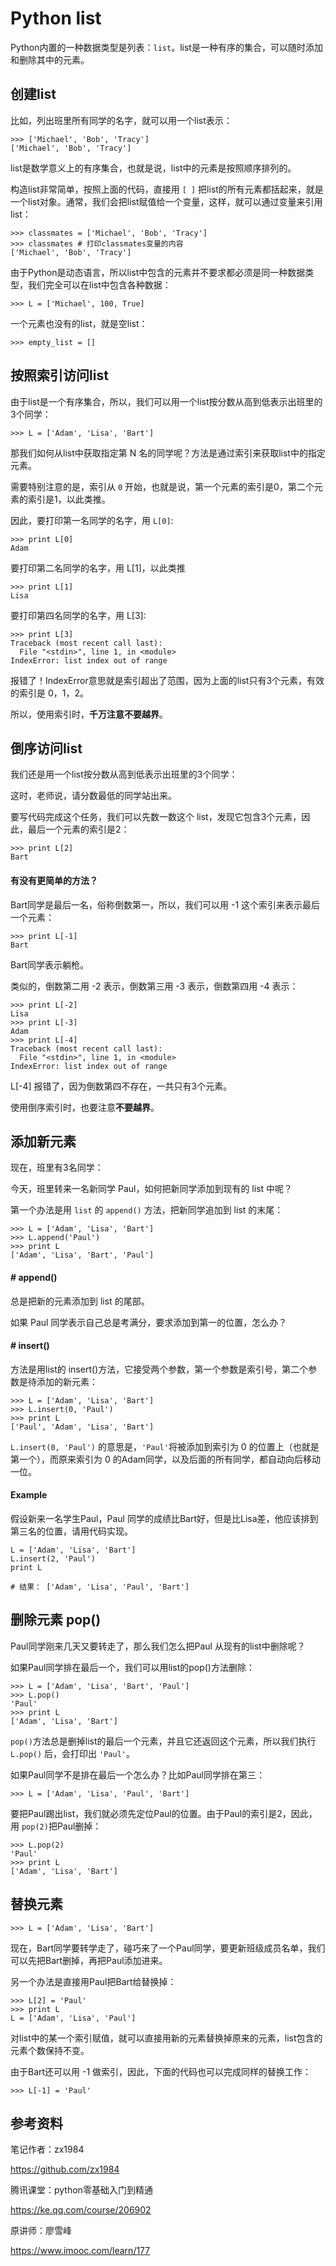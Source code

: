 # Python list

Python内置的一种数据类型是列表：`list`。list是一种有序的集合，可以随时添加和删除其中的元素。

## 创建list

比如，列出班里所有同学的名字，就可以用一个list表示：

```
>>> ['Michael', 'Bob', 'Tracy']
['Michael', 'Bob', 'Tracy']
```

list是数学意义上的有序集合，也就是说，list中的元素是按照顺序排列的。

构造list非常简单，按照上面的代码，直接用 `[ ]` 把list的所有元素都括起来，就是一个list对象。通常，我们会把list赋值给一个变量，这样，就可以通过变量来引用list：

```
>>> classmates = ['Michael', 'Bob', 'Tracy']
>>> classmates # 打印classmates变量的内容
['Michael', 'Bob', 'Tracy']
```

由于Python是动态语言，所以list中包含的元素并不要求都必须是同一种数据类型，我们完全可以在list中包含各种数据：

```
>>> L = ['Michael', 100, True]
```

一个元素也没有的list，就是空list：

```
>>> empty_list = []
```

## 按照索引访问list

由于list是一个有序集合，所以，我们可以用一个list按分数从高到低表示出班里的3个同学：

```
>>> L = ['Adam', 'Lisa', 'Bart']
```

那我们如何从list中获取指定第 N 名的同学呢？方法是通过索引来获取list中的指定元素。

需要特别注意的是，索引从 `0` 开始，也就是说，第一个元素的索引是0，第二个元素的索引是1，以此类推。

因此，要打印第一名同学的名字，用 `L[0]`:

```
>>> print L[0]
Adam
```

要打印第二名同学的名字，用 L[1]，以此类推

```
>>> print L[1]
Lisa
```

要打印第四名同学的名字，用 L[3]:

```
>>> print L[3]
Traceback (most recent call last):
  File "<stdin>", line 1, in <module>
IndexError: list index out of range
```

报错了！IndexError意思就是索引超出了范围，因为上面的list只有3个元素，有效的索引是 0，1，2。

所以，使用索引时，**千万注意不要越界**。

## 倒序访问list

我们还是用一个list按分数从高到低表示出班里的3个同学：

这时，老师说，请分数最低的同学站出来。

要写代码完成这个任务，我们可以先数一数这个 list，发现它包含3个元素，因此，最后一个元素的索引是2：

```
>>> print L[2]
Bart
```

#### 有没有更简单的方法？

Bart同学是最后一名，俗称倒数第一，所以，我们可以用 -1 这个索引来表示最后一个元素：

```
>>> print L[-1]
Bart
```

Bart同学表示躺枪。

类似的，倒数第二用 -2 表示，倒数第三用 -3 表示，倒数第四用 -4 表示：

```
>>> print L[-2]
Lisa
>>> print L[-3]
Adam
>>> print L[-4]
Traceback (most recent call last):
  File "<stdin>", line 1, in <module>
IndexError: list index out of range
```

L[-4] 报错了，因为倒数第四不存在，一共只有3个元素。

使用倒序索引时，也要注意**不要越界**。

## 添加新元素

现在，班里有3名同学：

今天，班里转来一名新同学 Paul，如何把新同学添加到现有的 list 中呢？

第一个办法是用 `list` 的 `append()` 方法，把新同学追加到 list 的末尾：

```
>>> L = ['Adam', 'Lisa', 'Bart']
>>> L.append('Paul')
>>> print L
['Adam', 'Lisa', 'Bart', 'Paul']
```

#### # append()

总是把新的元素添加到 list 的尾部。

如果 Paul 同学表示自己总是考满分，要求添加到第一的位置，怎么办？

#### # insert()

方法是用list的 insert()方法，它接受两个参数，第一个参数是索引号，第二个参数是待添加的新元素：

```
>>> L = ['Adam', 'Lisa', 'Bart']
>>> L.insert(0, 'Paul')
>>> print L
['Paul', 'Adam', 'Lisa', 'Bart']
```

`L.insert(0, 'Paul')` 的意思是，`'Paul'`将被添加到索引为 0 的位置上（也就是第一个），而原来索引为 0 的Adam同学，以及后面的所有同学，都自动向后移动一位。

#### Example

假设新来一名学生Paul，Paul 同学的成绩比Bart好，但是比Lisa差，他应该排到第三名的位置，请用代码实现。

```
L = ['Adam', 'Lisa', 'Bart']
L.insert(2, 'Paul')
print L

# 结果： ['Adam', 'Lisa', 'Paul', 'Bart']
```

## 删除元素 pop()

Paul同学刚来几天又要转走了，那么我们怎么把Paul 从现有的list中删除呢？

如果Paul同学排在最后一个，我们可以用list的pop()方法删除：

```
>>> L = ['Adam', 'Lisa', 'Bart', 'Paul']
>>> L.pop()
'Paul'
>>> print L
['Adam', 'Lisa', 'Bart']
```

`pop()`方法总是删掉list的最后一个元素，并且它还返回这个元素，所以我们执行 `L.pop()` 后，会打印出 `'Paul'`。

如果Paul同学不是排在最后一个怎么办？比如Paul同学排在第三：

```
>>> L = ['Adam', 'Lisa', 'Paul', 'Bart']
```

要把Paul踢出list，我们就必须先定位Paul的位置。由于Paul的索引是2，因此，用 `pop(2)`把Paul删掉：

```
>>> L.pop(2)
'Paul'
>>> print L
['Adam', 'Lisa', 'Bart']
```

## 替换元素

```
>>> L = ['Adam', 'Lisa', 'Bart']
```

现在，Bart同学要转学走了，碰巧来了一个Paul同学，要更新班级成员名单，我们可以先把Bart删掉，再把Paul添加进来。

另一个办法是直接用Paul把Bart给替换掉：

```
>>> L[2] = 'Paul'
>>> print L
L = ['Adam', 'Lisa', 'Paul']
```

对list中的某一个索引赋值，就可以直接用新的元素替换掉原来的元素，list包含的元素个数保持不变。

由于Bart还可以用 -1 做索引，因此，下面的代码也可以完成同样的替换工作：

```
>>> L[-1] = 'Paul'
```

## 参考资料

笔记作者：zx1984

https://github.com/zx1984

腾讯课堂：python零基础入门到精通

https://ke.qq.com/course/206902

原讲师：廖雪峰

https://www.imooc.com/learn/177
